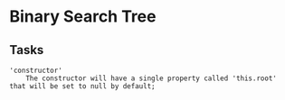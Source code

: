 # Binary Search Tree

## Tasks
    'constructor'
        The constructor will have a single property called 'this.root' that will be set to null by default;
